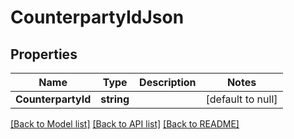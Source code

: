 # CounterpartyIdJson

## Properties
Name | Type | Description | Notes
------------ | ------------- | ------------- | -------------
**CounterpartyId** | **string** |  | [default to null]

[[Back to Model list]](../README.md#documentation-for-models) [[Back to API list]](../README.md#documentation-for-api-endpoints) [[Back to README]](../README.md)


